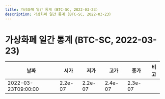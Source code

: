 ```yaml
---
title: 가상화폐 일간 통계 (BTC-SC, 2022-03-23)
description: 가상화폐 일간 통계 (BTC-SC, 2022-03-23)
---
```


가상화폐 일간 통계 (BTC-SC, 2022-03-23)
===

|날짜|시가|저가|고가|종가|비고|
|--|--|--|--|--|--|
|2022-03-23T09:00:00|2.2e-07|2.2e-07|2.4e-07|2.3e-07|    |
